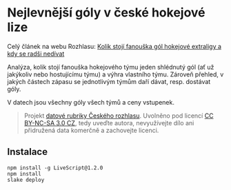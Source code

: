 # Nejlevnější góly v české hokejové lize

Celý článek na webu Rozhlasu: [Kolik stojí fanouška gól hokejové extraligy a kdy se radši nedívat](http://www.rozhlas.cz/zpravy/data/_zprava/data-kolik-stoji-fanouska-gol-hokejove-extraligy-a-kdy-se-radsi-nedivat--1462411)

Analýza, kolik stojí fanouška hokejového týmu jeden shlédnutý gól (ať už jakýkoliv nebo hostujícímu týmu) a výhra vlastního týmu. Zároveň přehled, v jakých částech zápasu se jednotlivým týmům daří dávat, resp. dostávat góly.

V datech jsou všechny góly všech týmů a ceny vstupenek.

> Projekt [datové rubriky Českého rozhlasu](http://www.rozhlas.cz/zpravy/data/). Uvolněno pod licencí [CC BY-NC-SA 3.0 CZ](http://creativecommons.org/licenses/by-nc-sa/3.0/cz/), tedy uveďte autora, nevyužívejte dílo ani přidružená data komerčně a zachovejte licenci.

## Instalace

    npm install -g LiveScript@1.2.0
    npm install
    slake deploy
